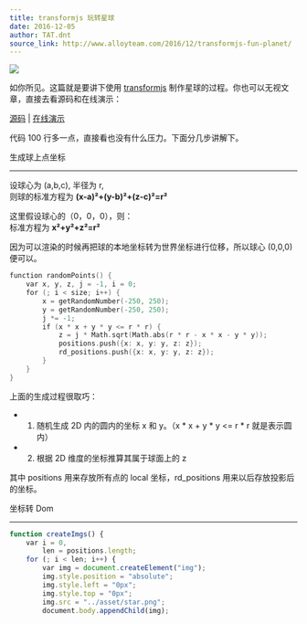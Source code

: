 ```yaml
---
title: transformjs 玩转星球
date: 2016-12-05
author: TAT.dnt
source_link: http://www.alloyteam.com/2016/12/transformjs-fun-planet/
---
```


<!-- {% raw %} - for jekyll -->

![](http://images2015.cnblogs.com/blog/105416/201612/105416-20161205081805476-861034303.gif)

如你所见。这篇就是要讲下使用 [transformjs](https://github.com/AlloyTeam/AlloyTouch/tree/master/transformjs) 制作星球的过程。你也可以无视文章，直接去看源码和在线演示：

[源码](https://github.com/AlloyTeam/AlloyTouch/blob/master/transformjs/example/stars.html) \| [在线演示](http://alloyteam.github.io/AlloyTouch/transformjs/example/stars.html)

代码 100 行多一点，直接看也没有什么压力。下面分几步讲解下。

生成球上点坐标  

* * *

设球心为 (a,b,c), 半径为 r,  
则球的标准方程为 **(x-a)²+(y-b)²+(z-c)²=r²**

这里假设球心的（0，0，0），则：  
标准方程为 **x²+y²+z²=r²**

因为可以渲染的时候再把球的本地坐标转为世界坐标进行位移，所以球心 (0,0,0) 便可以。

```c
function randomPoints() {
    var x, y, z, j = -1, i = 0;
    for (; i < size; i++) {
        x = getRandomNumber(-250, 250);
        y = getRandomNumber(-250, 250);
        j *= -1;
        if (x * x + y * y <= r * r) {
            z = j * Math.sqrt(Math.abs(r * r - x * x - y * y));
            positions.push({x: x, y: y, z: z});
            rd_positions.push({x: x, y: y, z: z});
        }
    }
}
```

上面的生成过程很取巧：

-   1. 随机生成 2D 内的圆内的坐标 x 和 y。（x \* x + y \* y &lt;= r \* r 就是表示圆内）
-   2. 根据 2D 维度的坐标推算其属于球面上的 z

其中 positions 用来存放所有点的 local 坐标，rd_positions 用来以后存放投影后的坐标。

坐标转 Dom  

* * *

```javascript
function createImgs() {
    var i = 0,
        len = positions.length;
    for (; i < len; i++) {
        var img = document.createElement("img");
        img.style.position = "absolute";
        img.style.left = "0px";
        img.style.top = "0px";
        img.src = "../asset/star.png";
        document.body.appendChild(img);
        
```


<!-- {% endraw %} - for jekyll -->